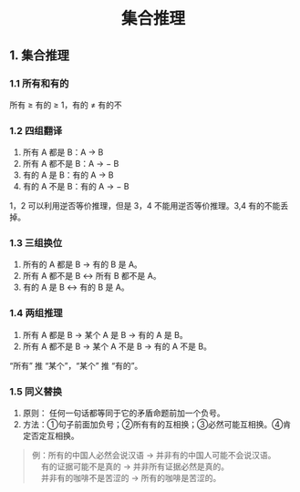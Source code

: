 <div align="center"><h1>集合推理</h1></div>

## 1. 集合推理
### 1.1 所有和有的
所有 &ge; 有的 &ge; 1，有的 &ne; 有的不

### 1.2 四组翻译
1. 所有 A 都是 B：A &rarr; B
2. 所有 A 都不是 B：A &rarr; &minus; B
3. 有的 A 是 B：有的 A &rarr; B
4. 有的 A 不是 B：有的 A &rarr; &minus; B

1，2 可以利用逆否等价推理，但是 3，4 不能用逆否等价推理。3,4 有的不能丢掉。

### 1.3 三组换位
1. 所有的 A 都是 B &rarr; 有的 B 是 A。
2. 所有 A 都不是 B &harr; 所有 B 都不是 A。
3. 有的 A 是 B &harr; 有的 B 是 A。

### 1.4 两组推理
1. 所有 A 都是 B &rarr; 某个 A 是 B &rarr; 有的 A 是 B。
2. 所有 A 都不是 B &rarr; 某个 A 不是 B &rarr; 有的 A 不是 B。

“所有” 推 “某个”，“某个” 推 “有的”。

### 1.5 同义替换
1. 原则： 任何一句话都等同于它的矛盾命题前加一个负号。
2. 方法：①句子前面加负号；②所有有的互相换；③必然可能互相换。④肯定否定互相换。
>例：所有的中国人必然会说汉语 &rarr; 并非有的中国人可能不会说汉语。</br>
>&nbsp;&nbsp;&nbsp;&nbsp;有的证据可能不是真的 &rarr; 并非所有证据必然是真的。</br>
>&nbsp;&nbsp;&nbsp;&nbsp;并非有的咖啡不是苦涩的 &rarr; 所有的咖啡是苦涩的。
